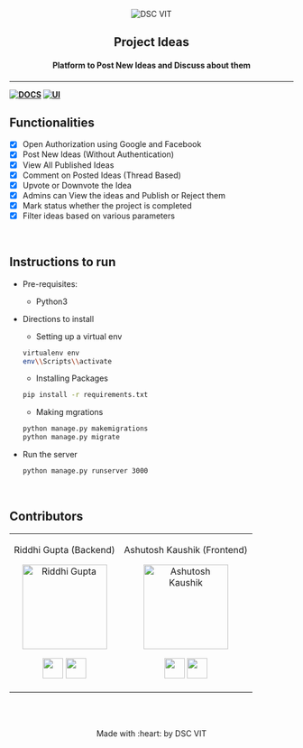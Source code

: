 <p align="center">
	<img src="https://user-images.githubusercontent.com/30529572/92081025-fabe6f00-edb1-11ea-9169-4a8a61a5dd45.png" alt="DSC VIT"/>
	<h2 align="center"> Project Ideas </h2>
	<h4 align="center"> Platform to Post New Ideas and Discuss about them <h4>
</p>

---

[![DOCS](https://img.shields.io/badge/Documentation-see%20docs-green?style=flat-square&logo=appveyor)](https://documenter.getpostman.com/view/7638824/SzYW2zzr?version=latest)
[![UI ](https://img.shields.io/badge/User%20Interface-Link%20to%20UI-orange?style=flat-square&logo=appveyor)](INSERT_UI_LINK_HERE)

## Functionalities

- [x] Open Authorization using Google and Facebook
- [x] Post New Ideas (Without Authentication)
- [x] View All Published Ideas
- [x] Comment on Posted Ideas (Thread Based)
- [x] Upvote or Downvote the Idea
- [x] Admins can View the ideas and Publish or Reject them
- [x] Mark status whether the project is completed
- [x] Filter ideas based on various parameters

<br>

## Instructions to run

- Pre-requisites:

  - Python3

- Directions to install

  - Setting up a virtual env

  ```bash
  virtualenv env
  env\\Scripts\\activate
  ```

  - Installing Packages

  ```bash
  pip install -r requirements.txt
  ```

  - Making mgrations

  ```bash
  python manage.py makemigrations
  python manage.py migrate
  ```

- Run the server

  ```bash
  python manage.py runserver 3000
  ```

<br>

## Contributors

<table>
<tr align="center">
<td>

Riddhi Gupta (Backend)

<p align="center">
<img src = "https://avatars2.githubusercontent.com/u/43917576?s=460&u=b9ba679a93963e9dd0cc8b849dce4cfc26c4f24f&v=4" width="150" height="150" alt="Riddhi Gupta">
</p>
<p align="center">
<a href = "https://github.com/RiddhiGupta5" target="_blank"><img src = "http://www.iconninja.com/files/241/825/211/round-collaboration-social-github-code-circle-network-icon.svg" width="36" height = "36"/></a>
<a href = "https://www.linkedin.com/in/riddhi-gupta-6a587017a/" target="_blank">
<img src = "http://www.iconninja.com/files/863/607/751/network-linkedin-social-connection-circular-circle-media-icon.svg" width="36" height="36"/>
</a>
</p>
</td>

<td>

Ashutosh Kaushik (Frontend)

<p align="center">
<img src = "https://avatars0.githubusercontent.com/u/29834549?s=400&u=445eb6363a6b36a99323a1531ae29ecfb272d73c&v=4" width="150" height="150" alt="Ashutosh Kaushik">
</p>
<p align="center">
<a href = "https://github.com/AshDarkfold" target="_blank"><img src = "http://www.iconninja.com/files/241/825/211/round-collaboration-social-github-code-circle-network-icon.svg" width="36" height = "36"/></a>
<a href = "https://www.linkedin.com/in/ashdarkfold/" target="_blank">
<img src = "http://www.iconninja.com/files/863/607/751/network-linkedin-social-connection-circular-circle-media-icon.svg" width="36" height="36"/>
</a>
</p>
</td>

</tr>
</table>

<br>
<br>

<p align="center">
	Made with :heart: by DSC VIT
</p>
